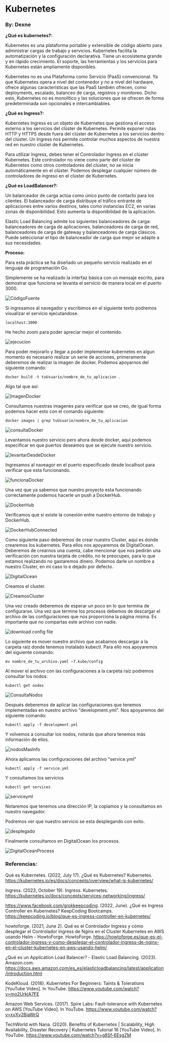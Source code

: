 # Kubernetes
### By: Dexne

**¿Qué es kubernetes?:**

Kubernetes es una plataforma portable y extensible de código abierto para administrar cargas de trabajo y servicios. Kubernetes facilita la automatización y la configuración declarativa. Tiene un ecosistema grande y en rápido crecimiento. El soporte, las herramientas y los servicios para Kubernetes están ampliamente disponibles.

Kubernetes no es una Plataforma como Servicio (PaaS) convencional. Ya que Kubernetes opera a nivel del contenedor y no a nivel del hardware, ofrece algunas características que las PaaS también ofrecen, como deployments, escalado, balanceo de carga, registros y monitoreo. Dicho esto, Kubernetes no es monolítico y las soluciones que se ofrecen de forma predeterminada son opcionales e intercambiables.

**¿Qué es Ingress?:**

Kubernetes Ingress es un objeto de Kubernetes que gestiona el acceso externo a los servicios del clúster de Kubernetes. Permite exponer rutas HTTP y HTTPS desde fuera del clúster de Kubernetes a los servicios dentro del clúster. Un Ingress nos permite controlar muchos aspectos de nuestra red en nuestro clúster de Kubernetes.

Para utilizar Ingress, debes tener el Controlador Ingress en el clúster Kubernetes. Este controlador no viene como parte del clúster de Kubernetes como otros controladores del clúster, no se inicia automáticamente en el clúster. Podemos desplegar cualquier número de controladores de ingreso en el clúster de Kubernetes.

**¿Qué es LoadBalancer?:**

Un balanceador de carga actúa como único punto de contacto para los clientes. El balanceador de carga distribuye el tráfico entrante de aplicaciones entre varios destinos, tales como instancias EC2, en varias zonas de disponibilidad. Esto aumenta la disponibilidad de la aplicación.

Elastic Load Balancing admite los siguientes balanceadores de carga: balanceadores de carga de aplicaciones, balanceadores de carga de red, balanceadores de carga de gateway y balanceadores de carga clásicos. Puede seleccionar el tipo de balanceador de carga que mejor se adapte a sus necesidades.

**Proceso:**

Para esta práctica se ha diseñado un pequeño servicio realizado en el lenguaje de programación Go.

Simplemente se ha realizado la interfaz básica con un mensaje escrito, para demostrar que funciona se levanta el servicio de manera local en el puerto 3000.

![CódigoFuente](https://github.com/Dexne/Tolerante_a_fallas/blob/main/Kubernetes/assets/1_codigo_fuente_go.jpeg)

Si ingresamos al navegador y escribimos en el siguiente texto podremos visualizar el servicio ejecutandose.
```
localhost:3000
```

He hecho zoom para poder apreciar mejor el contenido.

![ejecucion](https://github.com/Dexne/Tolerante_a_fallas/blob/main/Kubernetes/assets/2_levantamos_el_servicio.jpeg)

Para poder mejorarlo y llegar a poder implementar kubernetes en algun momento es necesario realizar un serie de acciones, primeramente deberemos de realizar la imagen de docker. Podemos apoyarnos del siguiente comando:
```
docker build -t tuUsuario/nombre_de_tu_aplicacion .
```

Algo tal que así:

![ImagenDocker](https://github.com/Dexne/Tolerante_a_fallas/blob/main/Kubernetes/assets/3_Creamos_imagen_docker.jpeg)

Consultamos nuestras imagenes para verificar que se creo, de igual forma podemos hacer esto con el comando siguiente:

```
docker images | grep tuUsuario/nombre_de_tu_aplicacion
```
![consultaDocker](https://github.com/Dexne/Tolerante_a_fallas/blob/main/Kubernetes/assets/4_Consultamos_dockerizada.jpeg)

Levantamos nuestro servicio pero ahora desde docker, aquí podemos especificar en que puertos deseamos que se ejecute nuestro servicio.

![levantarDesdeDocker](https://github.com/Dexne/Tolerante_a_fallas/blob/main/Kubernetes/assets/5_Levantamos_con_docker.jpeg)

Ingresamos al naveagor en el puerto especificado desde localhsot para verificar que esta funcionando.

![funcionaDocker](https://github.com/Dexne/Tolerante_a_fallas/blob/main/Kubernetes/assets/6_Verificamos_docker.jpeg)

Una vez que ya sabemos que nuestro proyecto esta funcionando correctamente podemos hacerle un push a DockerHub.

![DockerHub](https://github.com/Dexne/Tolerante_a_fallas/blob/main/Kubernetes/assets/7_Push.jpeg)

Verificamos que si existe la conexión entre nuestro entorno de trabajo y DockerHub.

![DockerHubConnected](https://github.com/Dexne/Tolerante_a_fallas/blob/main/Kubernetes/assets/8_Comprobamos_DockerHub.jpeg)

Como siguiente paso deberemos de crear nuestro Cluster, aquí es donde crearemos los kubernetes.
Para ellos nos apoyaremos de DigitalOcean. Deberemos de crearnos una cuenta, cabe mencionar que nos pedirán una verificación con nuestra tarjeta de crédito, no te preocupes, para lo que estamos realizando no gastaremos dinero.
Podemos darle un nombre a nuestro Cluster, en mi caso lo e dejado por defecto.

![DigitalOcean](https://github.com/Dexne/Tolerante_a_fallas/blob/main/Kubernetes/assets/9_CreamosCluster.jpeg)

Creamos el cluster.

![CreamosCluster](https://github.com/Dexne/Tolerante_a_fallas/blob/main/Kubernetes/assets/10_Cluster_creado_kubernetes.jpeg)

 Una vez creado deberemos de esperar un poco en lo que termina de configurarse. Una vez que termine los procesos debemos de descargar el archivo de las configuraciones que nos proporciona la página misma. Es importante que no compartas este archivo con nadie.

 ![download config file](https://github.com/Dexne/Tolerante_a_fallas/blob/main/Kubernetes/assets/11_Config_File.jpeg)

 Lo siguiente es mover nuestro archivo que acabamos descargar a la carpeta raíz donde tenemos instalado kubectl. Para ello nos apoyaremos del siguiente comando:

```
mv nombre_de_tu_archivo.yaml ~7.kube/config
```

Al mover el archivo con las configuraciones a la carpeta raíz podremos consultar los nodos:

```
kubectl get nodes
```

![ConsultaNodos](https://github.com/Dexne/Tolerante_a_fallas/blob/main/Kubernetes/assets/12_get_nodes.jpeg)

Después deberemos de aplicar las configuraciones que tenemos implementadas en nuestro archivo "development.yml". Nos apoyaremos del siguiente comando:

```
kubectl apply -f development.yml
```

Y volvemos a consultar los nodos, notarás que ahora tenemos más información de ellos.

![nodosMasInfo](https://github.com/Dexne/Tolerante_a_fallas/blob/main/Kubernetes/assets/13_get_developments.jpeg)

Ahora aplicamos las configuraciones del archivo "service.yml"

```
kubectl apply -f service.yml
```

Y consultamos los servicios

```
kubectl get services
```

![serviceyml](https://github.com/Dexne/Tolerante_a_fallas/blob/main/Kubernetes/assets/15_get_services.jpeg)

Notaremos que tenemos una dirección IP, la copiamos y la consultamos en nuestro navegador.

Podremos ver que nuestro servicio se esta desplegando con exito.

![desplegado](https://github.com/Dexne/Tolerante_a_fallas/blob/main/Kubernetes/assets/16_Consultamos.jpeg)

Finalmente consultamos en DigitalOcean los procesos.

![DigitalOceanProcess](https://github.com/Dexne/Tolerante_a_fallas/blob/main/Kubernetes/assets/17_DigitalOcean.jpeg)


### Referencias:

Qué es Kubernetes. (2022, July 17). ¿Qué es Kubernetes? Kubernetes. https://kubernetes.io/es/docs/concepts/overview/what-is-kubernetes/

‌Ingress. (2023, October 19). Ingress. Kubernetes. https://kubernetes.io/docs/concepts/services-networking/ingress/

‌https://www.facebook.com/grokkeepcoding. (2022, June). ¿Qué es Ingress Controller en Kubernetes? KeepCoding Bootcamps. https://keepcoding.io/blog/que-es-ingress-controller-en-kubernetes/

‌howtoforge. (2021, June 2). Qué es el Controlador Ingress y cómo desplegar el Controlador Ingress de Nginx en el Cluster Kubernetes en AWS usando Helm - HowtoForge. HowtoForge. https://howtoforge.es/que-es-el-controlador-ingress-y-como-desplegar-el-controlador-ingress-de-nginx-en-el-cluster-kubernetes-en-aws-usando-helm/

‌¿Qué es un Application Load Balancer? - Elastic Load Balancing. (2023). Amazon.com. https://docs.aws.amazon.com/es_es/elasticloadbalancing/latest/application/introduction.html

‌KodeKloud. (2018). Kubernetes For Beginners: Taints & Tolerations [YouTube Video]. In YouTube. https://www.youtube.com/watch?v=mo2UrkjA7FE

‌Amazon Web Services. (2017). Spire Labs: Fault-tolerance with Kubernetes on AWS [YouTube Video]. In YouTube. https://www.youtube.com/watch?v=xvXy2BiaWrQ

‌TechWorld with Nana. (2020). Benefits of Kubernetes | Scalability, High Availability, Disaster Recovery | Kubernetes Tutorial 16 [YouTube Video]. In YouTube. https://www.youtube.com/watch?v=g8Sf-6EsgZM
‌
